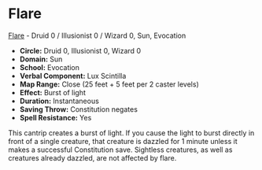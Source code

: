 # Flare

[Flare](/Magic/F/Flare.md) - Druid 0 / Illusionist 0 / Wizard 0, Sun, Evocation

- **Circle:** Druid 0, Illusionist 0, Wizard 0
- **Domain:** Sun
- **School:** Evocation
- **Verbal Component:** Lux Scintilla
- **Map Range:** Close (25 feet + 5 feet per 2 caster levels)
- **Effect:** Burst of light
- **Duration:** Instantaneous
- **Saving Throw:** Constitution negates
- **Spell Resistance:** Yes

This cantrip creates a burst of light. If you cause the light to burst directly in front of a single creature, that creature is dazzled for 1 minute unless it makes a successful Constitution save. Sightless creatures, as well as creatures already dazzled, are not affected by flare.
